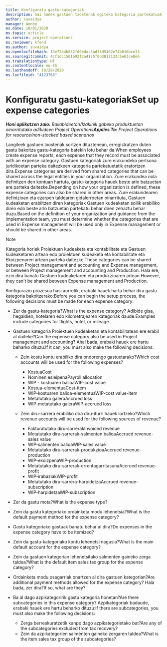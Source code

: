 ```yaml
---
title: Konfiguratu gastu-kategoriak
description: Gai honek gastuen txostenak egiteko kategoria partekatuak eta kategoria partekatuak konfiguratzeko moduari buruzko informazioa eskaintzen du.
author: suvaidya
manager: Annbe
ms.date: 10/01/2020
ms.topic: article
ms.service: project-operations
ms.reviewer: kfend
ms.author: suvaidya
ms.openlocfilehash: 13e72e4b852fd0edac5ad35d5162e74b016bce33
ms.sourcegitcommit: 4cf1dc1561b92fca4175f0b3813133c5e63ce8e6
ms.translationtype: HT
ms.contentlocale: eu-ES
ms.lasthandoff: 10/28/2020
ms.locfileid: "4123768"
---
```

# <a name="set-up-expense-categories"></a><span data-ttu-id="e2789-103">Konfiguratu gastu-kategoriak</span><span class="sxs-lookup"><span data-stu-id="e2789-103">Set up expense categories</span></span>

<span data-ttu-id="e2789-104">_**Honi aplikatzen zaio:** Baliabideetan/Izakinik gabeko produktuetan oinarritutako adibideen Project Operations_</span><span class="sxs-lookup"><span data-stu-id="e2789-104">_**Applies To:** Project Operations for resource/non-stocked based scenarios_</span></span>

<span data-ttu-id="e2789-105">Langileek gastuen txostenak sortzen dituztenean, erregistratzen duten gastu bakoitza gastu-kategoria batekin lotu behar da.</span><span class="sxs-lookup"><span data-stu-id="e2789-105">When employees create expense reports, each expense that they record must be associated with an expense category.</span></span> <span data-ttu-id="e2789-106">Gastuen kategoriak zure erakundeko pertsona juridikoetan parteka daitezkeen kategoria partekatuetatik eratortzen dira.</span><span class="sxs-lookup"><span data-stu-id="e2789-106">Expense categories are derived from shared categories that can be shared across the legal entities in your organization.</span></span> <span data-ttu-id="e2789-107">Zure erakundea nola definitzen den kontuan hartuta, gastu-kategoria hauek beste arlo batzuetan ere parteka daitezke.</span><span class="sxs-lookup"><span data-stu-id="e2789-107">Depending on how your organization is defined, these expense categories can also be shared in other areas.</span></span> <span data-ttu-id="e2789-108">Zure erakundearen definizioan eta ezarpen taldearen gidalerroetan oinarrituta, Gastuen kudeaketan erabiltzen diren kategoriak Gastuen kudeaketan soilik erabiliko diren edo beste arlo batzuetan partekatu behar diren zehaztu behar duzu.</span><span class="sxs-lookup"><span data-stu-id="e2789-108">Based on the definition of your organization and guidance from the implementation team, you must determine whether the categories that are used in Expense management will be used only in Expense management or should be shared in other areas.</span></span>

> [!NOTE]
> <span data-ttu-id="e2789-109">Kategoria horiek Proiektuen kudeaketa eta kontabilitate eta Gastuen kudeaketaren artean edo proiektuen kudeaketa eta kontabilitate eta Ekoizpenaren artean parteka daitezke.</span><span class="sxs-lookup"><span data-stu-id="e2789-109">These categories can be shared between Project management and accounting and Expense management, or between Project management and accounting and Production.</span></span> <span data-ttu-id="e2789-110">Hala ere, ezin dira banatu Gastuen kudeaketaren eta produkzioaren artean.</span><span class="sxs-lookup"><span data-stu-id="e2789-110">However, they can't be shared between Expense management and Production.</span></span>

<span data-ttu-id="e2789-111">Konfigurazio prozesua hasi aurretik, erabaki hauek hartu behar dira gastu kategoria bakoitzerako:</span><span class="sxs-lookup"><span data-stu-id="e2789-111">Before you can begin the setup process, the following decisions must be made for each expense category:</span></span>

- <span data-ttu-id="e2789-112">Zer da gastu-kategoria?</span><span class="sxs-lookup"><span data-stu-id="e2789-112">What is the expense category?</span></span> <span data-ttu-id="e2789-113">Adibide gisa, hegaldien, hotelaren edo kilometrajearen kategoriak daude.</span><span class="sxs-lookup"><span data-stu-id="e2789-113">Examples include categories for flights, hotel, or mileage.</span></span>
- <span data-ttu-id="e2789-114">Gastuen kategoria Proiektuen kudeaketan eta kontabilitatean ere erabil al daiteke?</span><span class="sxs-lookup"><span data-stu-id="e2789-114">Can the expense category also be used in Project management and accounting?</span></span> <span data-ttu-id="e2789-115">Ahal bada, erabaki hauek ere hartu beharko dituzu:</span><span class="sxs-lookup"><span data-stu-id="e2789-115">If it can, you must also make the following decisions:</span></span>

    - <span data-ttu-id="e2789-116">Zein kostu kontu erabiliko dira ondorengo gastuetarako?</span><span class="sxs-lookup"><span data-stu-id="e2789-116">Which cost accounts will be used for the following expenses?</span></span>

        - <span data-ttu-id="e2789-117">Kostua</span><span class="sxs-lookup"><span data-stu-id="e2789-117">Cost</span></span>
        - <span data-ttu-id="e2789-118">Nominen esleipena</span><span class="sxs-lookup"><span data-stu-id="e2789-118">Payroll allocation</span></span>
        - <span data-ttu-id="e2789-119">WIP - kostuaren balioa</span><span class="sxs-lookup"><span data-stu-id="e2789-119">WIP-cost value</span></span>
        - <span data-ttu-id="e2789-120">Kostua-elementua</span><span class="sxs-lookup"><span data-stu-id="e2789-120">Cost-item</span></span>
        - <span data-ttu-id="e2789-121">WIP-kostuaren balioa-elementua</span><span class="sxs-lookup"><span data-stu-id="e2789-121">WIP-cost value-item</span></span>
        - <span data-ttu-id="e2789-122">Metatutako galera</span><span class="sxs-lookup"><span data-stu-id="e2789-122">Accrued loss</span></span>
        - <span data-ttu-id="e2789-123">WIP-metatutako galera</span><span class="sxs-lookup"><span data-stu-id="e2789-123">WIP-accrued loss</span></span>

    - <span data-ttu-id="e2789-124">Zein diru-sarrera erabiliko dira diru-iturri hauek lortzeko?</span><span class="sxs-lookup"><span data-stu-id="e2789-124">Which revenue accounts will be used for the following sources of revenue?</span></span>

        - <span data-ttu-id="e2789-125">Fakturatutako diru-sarrerak</span><span class="sxs-lookup"><span data-stu-id="e2789-125">Invoiced revenue</span></span>
        - <span data-ttu-id="e2789-126">Metatutako diru-sarrerak-salmenten balioa</span><span class="sxs-lookup"><span data-stu-id="e2789-126">Accrued revenue-sales value</span></span>
        - <span data-ttu-id="e2789-127">WIP-salmenten balioa</span><span class="sxs-lookup"><span data-stu-id="e2789-127">WIP-sales value</span></span>
        - <span data-ttu-id="e2789-128">Metatutako diru-sarrerak-produkzioa</span><span class="sxs-lookup"><span data-stu-id="e2789-128">Accrued revenue-production</span></span>
        - <span data-ttu-id="e2789-129">WIP-ekoizpena</span><span class="sxs-lookup"><span data-stu-id="e2789-129">WIP-production</span></span>
        - <span data-ttu-id="e2789-130">Metatutako diru-sarrerak-errentagarritasuna</span><span class="sxs-lookup"><span data-stu-id="e2789-130">Accrued revenue-profit</span></span>
        - <span data-ttu-id="e2789-131">WIP-irabaziak</span><span class="sxs-lookup"><span data-stu-id="e2789-131">WIP-profit</span></span>
        - <span data-ttu-id="e2789-132">Metatutako diru-sarrera-harpidetza</span><span class="sxs-lookup"><span data-stu-id="e2789-132">Accrued revenue-subscription</span></span>
        - <span data-ttu-id="e2789-133">WIP-harpidetza</span><span class="sxs-lookup"><span data-stu-id="e2789-133">WIP-subscription</span></span>

- <span data-ttu-id="e2789-134">Zer da gastu mota?</span><span class="sxs-lookup"><span data-stu-id="e2789-134">What is the expense type?</span></span>
- <span data-ttu-id="e2789-135">Zein da gastu kategoriako ordainketa modu lehenetsia?</span><span class="sxs-lookup"><span data-stu-id="e2789-135">What is the default payment method for the expense category?</span></span>
- <span data-ttu-id="e2789-136">Gastu kategoriako gastuak banatu behar al dira?</span><span class="sxs-lookup"><span data-stu-id="e2789-136">Do expenses in the expense category have to be itemized?</span></span>
- <span data-ttu-id="e2789-137">Zein da gastu-kategoriako kontu lehenetsi nagusia?</span><span class="sxs-lookup"><span data-stu-id="e2789-137">What is the main default account for the expense category?</span></span>
- <span data-ttu-id="e2789-138">Zein da gastuen kategorian lehenetsitako salmenten gaineko zerga taldea?</span><span class="sxs-lookup"><span data-stu-id="e2789-138">What is the default item sales tax group for the expense category?</span></span>
- <span data-ttu-id="e2789-139">Ordainketa modu osagarriak onartzen al dira gastuen kategorian?</span><span class="sxs-lookup"><span data-stu-id="e2789-139">Are additional payment methods allowed for the expense category?</span></span> <span data-ttu-id="e2789-140">Hala bada, zer dira?</span><span class="sxs-lookup"><span data-stu-id="e2789-140">If so, what are they?</span></span>
- <span data-ttu-id="e2789-141">Ba al dago azpikategoririk gastu kategoria honetan?</span><span class="sxs-lookup"><span data-stu-id="e2789-141">Are there subcategories in this expense category?</span></span> <span data-ttu-id="e2789-142">Azpikategoriak badaude, erabaki hauek ere hartu beharko dituzu:</span><span class="sxs-lookup"><span data-stu-id="e2789-142">If there are subcategories, you must also make the following decisions:</span></span>

    - <span data-ttu-id="e2789-143">Zerga berreskuratzetik kanpo dago azpikategorietako bat?</span><span class="sxs-lookup"><span data-stu-id="e2789-143">Are any of the subcategories excluded from tax recovery?</span></span>
    - <span data-ttu-id="e2789-144">Zein da azpikategorien salmenten gaineko zergaren taldea?</span><span class="sxs-lookup"><span data-stu-id="e2789-144">What is the item sales tax group of the subcategories?</span></span>
